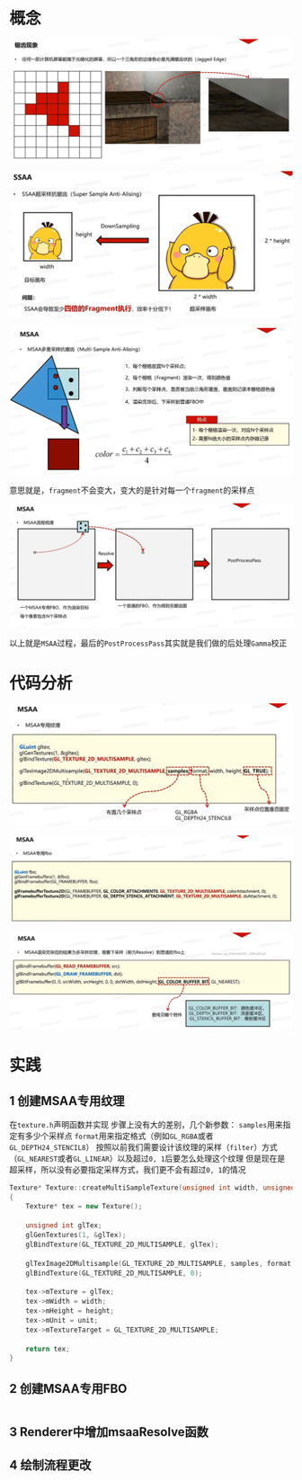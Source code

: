# 概念

![输入图片说明](/imgs/2025-03-04/B9n1v5GEoutVtS8l.png)

![输入图片说明](/imgs/2025-03-04/OWjZqnQNfpq7Babh.png)

![输入图片说明](/imgs/2025-03-04/jJFBgc4xG0urG1sN.png)

意思就是，`fragment`不会变大，变大的是针对每一个`fragment`的采样点

![输入图片说明](/imgs/2025-03-04/8sPQGq21hNJl78ji.png)

 以上就是`MSAA`过程，最后的`PostProcessPass`其实就是我们做的后处理`Gamma`校正
 
# 代码分析

![输入图片说明](/imgs/2025-03-04/IP1xRacTyMcXlFWJ.png)

![输入图片说明](/imgs/2025-03-04/T1TQCBtJe8F4dACp.png)

![输入图片说明](/imgs/2025-03-04/M3fj6hqjoIRxpDEu.png)

# 实践
## 1 创建MSAA专用纹理
在`texture.h`声明函数并实现
步骤上没有大的差别，几个新参数：
`samples`用来指定有多少个采样点
`format`用来指定格式（例如`GL_RGBA`或者`GL_DEPTH24_STENCIL8`）
按照以前我们需要设计该纹理的采样（`filter`）方式（`GL_NEAREST`或者`GL_LINEAR`）以及超过`0, 1`后要怎么处理这个纹理
但是现在是超采样，所以没有必要指定采样方式，我们更不会有超过`0, 1`的情况
```cpp
Texture* Texture::createMultiSampleTexture(unsigned int width, unsigned int height, unsigned int samples, unsigned int format, unsigned int unit)
{
	Texture* tex = new Texture();

	unsigned int glTex;
	glGenTextures(1, &glTex);
	glBindTexture(GL_TEXTURE_2D_MULTISAMPLE, glTex);

	glTexImage2DMultisample(GL_TEXTURE_2D_MULTISAMPLE, samples, format, width, height, GL_TRUE);
	glBindTexture(GL_TEXTURE_2D_MULTISAMPLE, 0);

	tex->mTexture = glTex;
	tex->mWidth = width;
	tex->mHeight = height;
	tex->mUnit = unit;
	tex->mTextureTarget = GL_TEXTURE_2D_MULTISAMPLE;

	return tex;
}
```
## 2 创建MSAA专用FBO
```
```
## 3 Renderer中增加msaaResolve函数
## 4 绘制流程更改
<!--stackedit_data:
eyJoaXN0b3J5IjpbMTg4MDA3MzQzMCwxMTkyNzc5NjA2LDExOD
Q3ODk5MjgsOTk1NDQxMTQ2LC0xNjcxMjc0NDE3LC0xNjAxNDUy
NjQ2LDExMDcyMjc2MDksLTEwNzA0ODI2MDldfQ==
-->